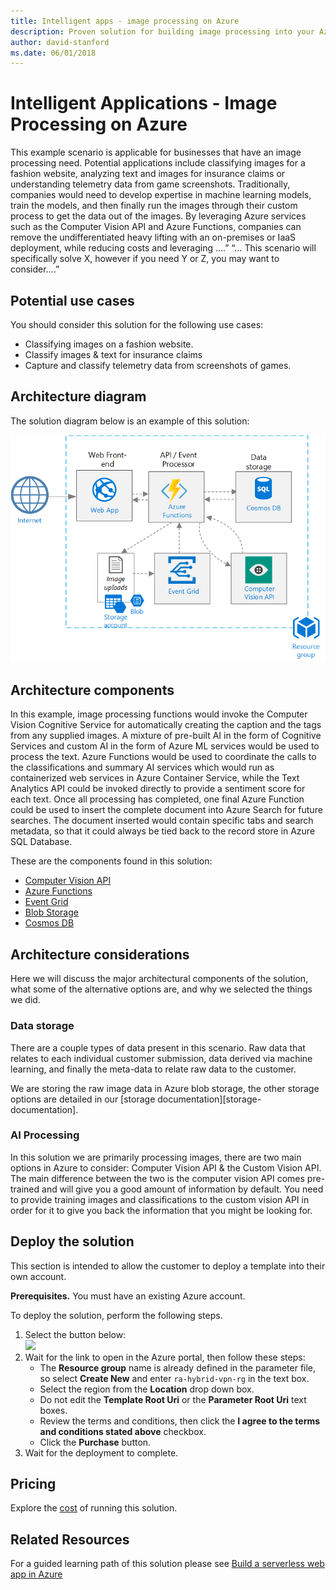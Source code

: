 ```yaml
---
title: Intelligent apps - image processing on Azure
description: Proven solution for building image processing into your Azure applications.
author: david-stanford
ms.date: 06/01/2018
---
```

# Intelligent Applications - Image Processing on Azure

This example scenario is applicable for businesses that have an image processing need. Potential applications include classifying images for a fashion website, analyzing text and images for insurance claims or understanding telemetry data from game screenshots. Traditionally, companies would need to develop expertise in machine learning models, train the models, and then finally run the images through their custom process to get the data out of the images. By leveraging Azure services such as the Computer Vision API and Azure Functions, companies can remove the undifferentiated heavy lifting with an on-premises or IaaS deployment, while reducing costs and leveraging ….” “… This scenario will specifically solve X, however if you need Y or Z, you may want to consider….”

## Potential use cases

You should consider this solution for the following use cases:

* Classifying images on a fashion website.
* Classify images & text for insurance claims
* Capture and classify telemetry data from screenshots of games.

## Architecture diagram

The solution diagram below is an example of this solution:

![Intelligent apps architecture - computer vision][architecture-computer-vision]

## Architecture components

In this example, image processing functions would invoke the Computer Vision Cognitive Service for automatically creating the caption and the tags from any supplied images. A mixture of pre-built AI in the form of Cognitive Services and custom AI in the form of Azure ML services would be used to process the text. Azure Functions would be used to coordinate the calls to the classifications and summary AI services which would run as containerized web services in Azure Container Service, while the Text Analytics API could be invoked directly to provide a sentiment score for each text.
Once all processing has completed, one final Azure Function could be used to insert the complete document into Azure Search for future searches. The document inserted would contain specific tabs and search metadata, so that it could always be tied back to the record store in Azure SQL Database.

These are the components found in this solution:

* [Computer Vision API][computer-vision-docs]
* [Azure Functions][functions-docs]
* [Event Grid][eventgrid-docs]
* [Blob Storage][storage-docs]
* [Cosmos DB][cosmos-docs]

## Architecture considerations

Here we will discuss the major architectural components of the solution, what some of the alternative options are, and why we selected the things we did.

### Data storage

There are a couple types of data present in this scenario. Raw data that relates to each individual customer submission, data derived via machine learning, and finally the meta-data to relate raw data to the customer.

We are storing the raw image data in Azure blob storage, the other storage options are detailed in our [storage documentation][storage-documentation].

### AI Processing

In this solution we are primarily processing images, there are two main options in Azure to consider: Computer Vision API & the Custom Vision API. The main difference between the two is the computer vision API comes pre-trained and will give you a good amount of information by default. You need to provide training images and classifications to the custom vision API in order for it to give you back the information that you might be looking for.

## Deploy the solution

This section is intended to allow the customer to deploy a template into their own account.

**Prerequisites.** You must have an existing Azure account.

To deploy the solution, perform the following steps.
1. Select the button below:<br><a href="https://portal.azure.com/#create/Microsoft.Template/uri/https%3A%2F%2Fraw.githubusercontent.com%2Fmspnp%2Farchitecture-center%2Fmaster%2Fsample-solutions%2Fai%2Ftemplates%2Fintelligent-apps-image-processing.json" target="_blank"><img src="http://azuredeploy.net/deploybutton.png"/></a>
2. Wait for the link to open in the Azure portal, then follow these steps: 
   * The **Resource group** name is already defined in the parameter file, so select **Create New** and enter `ra-hybrid-vpn-rg` in the text box.
   * Select the region from the **Location** drop down box.
   * Do not edit the **Template Root Uri** or the **Parameter Root Uri** text boxes.
   * Review the terms and conditions, then click the **I agree to the terms and conditions stated above** checkbox.
   * Click the **Purchase** button.
3. Wait for the deployment to complete.

## Pricing

Explore the [cost][pricing] of running this solution.

## Related Resources

For a guided learning path of this solution please see [Build a serverless web app in Azure][serverless]

<!-- links -->
[pricing]: https://azure.microsoft.com/en-us/pricing/calculator/
[functions-docs]: https://docs.microsoft.com/en-us/azure/azure-functions/
[computer-vision-docs]: https://docs.microsoft.com/en-us/azure/cognitive-services/computer-vision/home
[storage-docs]: https://docs.microsoft.com/en-us/azure/storage/
[architecture-computer-vision]: ./media/architecture-computer-vision.png
[serverless]: https://docs.microsoft.com/en-us/learn/build-serverless-app/index
[cosmos-docs]: https://docs.microsoft.com/en-us/azure/cosmos-db/
[eventgrid-docs]: https://docs.microsoft.com/en-us/azure/event-grid/